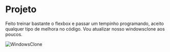 # Projeto 

Feito treinar bastante o flexbox e passar um tempinho programando, aceito qualquer tipo de melhora no código.
Vou atualizar nosso windowsclone aos poucos.


![WindowsClone](https://github.com/kevinidias/windowsclone/blob/main/gifUI.gif)
